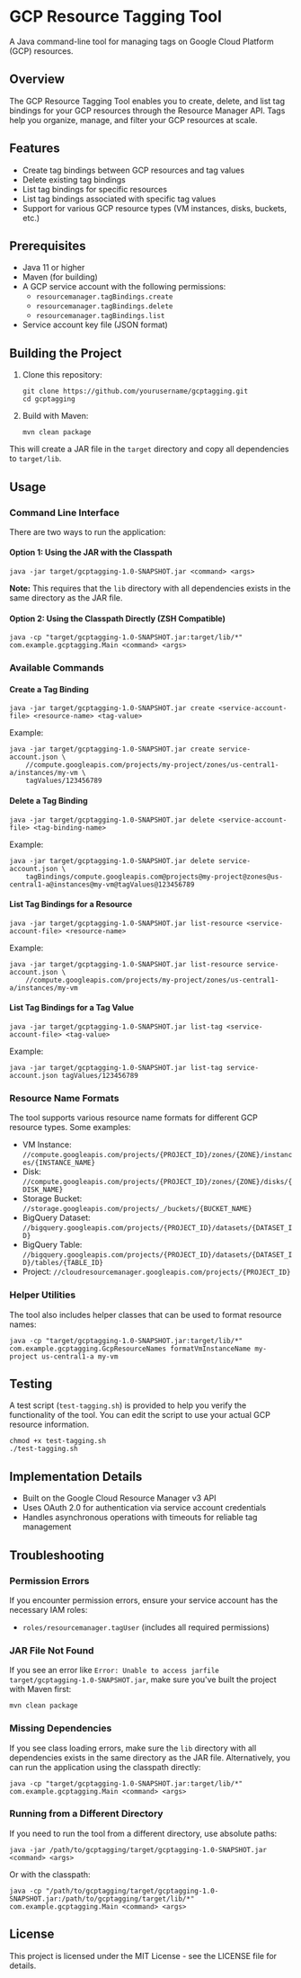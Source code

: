 # GCP Resource Tagging Tool

A Java command-line tool for managing tags on Google Cloud Platform (GCP) resources.

## Overview

The GCP Resource Tagging Tool enables you to create, delete, and list tag bindings for your GCP resources through the Resource Manager API. Tags help you organize, manage, and filter your GCP resources at scale.

## Features

- Create tag bindings between GCP resources and tag values
- Delete existing tag bindings
- List tag bindings for specific resources
- List tag bindings associated with specific tag values
- Support for various GCP resource types (VM instances, disks, buckets, etc.)

## Prerequisites

- Java 11 or higher
- Maven (for building)
- A GCP service account with the following permissions:
  - `resourcemanager.tagBindings.create`
  - `resourcemanager.tagBindings.delete`
  - `resourcemanager.tagBindings.list`
- Service account key file (JSON format)

## Building the Project

1. Clone this repository:
   ```
   git clone https://github.com/yourusername/gcptagging.git
   cd gcptagging
   ```

2. Build with Maven:
   ```
   mvn clean package
   ```

This will create a JAR file in the `target` directory and copy all dependencies to `target/lib`.

## Usage

### Command Line Interface

There are two ways to run the application:

#### Option 1: Using the JAR with the Classpath

```
java -jar target/gcptagging-1.0-SNAPSHOT.jar <command> <args>
```

**Note:** This requires that the `lib` directory with all dependencies exists in the same directory as the JAR file.

#### Option 2: Using the Classpath Directly (ZSH Compatible)

```
java -cp "target/gcptagging-1.0-SNAPSHOT.jar:target/lib/*" com.example.gcptagging.Main <command> <args>
```

### Available Commands

#### Create a Tag Binding

```
java -jar target/gcptagging-1.0-SNAPSHOT.jar create <service-account-file> <resource-name> <tag-value>
```

Example:
```
java -jar target/gcptagging-1.0-SNAPSHOT.jar create service-account.json \
    //compute.googleapis.com/projects/my-project/zones/us-central1-a/instances/my-vm \
    tagValues/123456789
```

#### Delete a Tag Binding

```
java -jar target/gcptagging-1.0-SNAPSHOT.jar delete <service-account-file> <tag-binding-name>
```

Example:
```
java -jar target/gcptagging-1.0-SNAPSHOT.jar delete service-account.json \
    tagBindings/compute.googleapis.com@projects@my-project@zones@us-central1-a@instances@my-vm@tagValues@123456789
```

#### List Tag Bindings for a Resource

```
java -jar target/gcptagging-1.0-SNAPSHOT.jar list-resource <service-account-file> <resource-name>
```

Example:
```
java -jar target/gcptagging-1.0-SNAPSHOT.jar list-resource service-account.json \
    //compute.googleapis.com/projects/my-project/zones/us-central1-a/instances/my-vm
```

#### List Tag Bindings for a Tag Value

```
java -jar target/gcptagging-1.0-SNAPSHOT.jar list-tag <service-account-file> <tag-value>
```

Example:
```
java -jar target/gcptagging-1.0-SNAPSHOT.jar list-tag service-account.json tagValues/123456789
```

### Resource Name Formats

The tool supports various resource name formats for different GCP resource types. Some examples:

- VM Instance: `//compute.googleapis.com/projects/{PROJECT_ID}/zones/{ZONE}/instances/{INSTANCE_NAME}`
- Disk: `//compute.googleapis.com/projects/{PROJECT_ID}/zones/{ZONE}/disks/{DISK_NAME}`
- Storage Bucket: `//storage.googleapis.com/projects/_/buckets/{BUCKET_NAME}`
- BigQuery Dataset: `//bigquery.googleapis.com/projects/{PROJECT_ID}/datasets/{DATASET_ID}`
- BigQuery Table: `//bigquery.googleapis.com/projects/{PROJECT_ID}/datasets/{DATASET_ID}/tables/{TABLE_ID}`
- Project: `//cloudresourcemanager.googleapis.com/projects/{PROJECT_ID}`

### Helper Utilities

The tool also includes helper classes that can be used to format resource names:

```
java -cp "target/gcptagging-1.0-SNAPSHOT.jar:target/lib/*" com.example.gcptagging.GcpResourceNames formatVmInstanceName my-project us-central1-a my-vm
```

## Testing

A test script (`test-tagging.sh`) is provided to help you verify the functionality of the tool. You can edit the script to use your actual GCP resource information.

```
chmod +x test-tagging.sh
./test-tagging.sh
```

## Implementation Details

- Built on the Google Cloud Resource Manager v3 API
- Uses OAuth 2.0 for authentication via service account credentials
- Handles asynchronous operations with timeouts for reliable tag management

## Troubleshooting

### Permission Errors

If you encounter permission errors, ensure your service account has the necessary IAM roles:

- `roles/resourcemanager.tagUser` (includes all required permissions)

### JAR File Not Found

If you see an error like `Error: Unable to access jarfile target/gcptagging-1.0-SNAPSHOT.jar`, make sure you've built the project with Maven first:

```
mvn clean package
```

### Missing Dependencies

If you see class loading errors, make sure the `lib` directory with all dependencies exists in the same directory as the JAR file. Alternatively, you can run the application using the classpath directly:

```
java -cp "target/gcptagging-1.0-SNAPSHOT.jar:target/lib/*" com.example.gcptagging.Main <command> <args>
```

### Running from a Different Directory

If you need to run the tool from a different directory, use absolute paths:

```
java -jar /path/to/gcptagging/target/gcptagging-1.0-SNAPSHOT.jar <command> <args>
```

Or with the classpath:

```
java -cp "/path/to/gcptagging/target/gcptagging-1.0-SNAPSHOT.jar:/path/to/gcptagging/target/lib/*" com.example.gcptagging.Main <command> <args>
```

## License

This project is licensed under the MIT License - see the LICENSE file for details.
